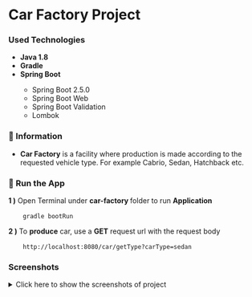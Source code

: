 # Car Factory Project

### Used Technologies

<ul style="list-style-type:disc">
  <li> <b> Java 1.8 </b> </li>
  <li> <b> Gradle </b> </li>
  <li> <b> Spring Boot </b> </li>
  <ul>
    <li> Spring Boot 2.5.0 </li>
    <li> Spring Boot Web </li>
    <li> Spring Boot Validation </li>
    <li> Lombok </li>
  </ul>
</ul>


### 📖 Information

<ul style="list-style-type:disc">
  <li><b>Car Factory</b> is a facility where production is made according to the requested vehicle type. For example Cabrio, Sedan, Hatchback etc.</li>
  </li>
</ul>

### 🔨 Run the App

<b>1 )</b> Open Terminal under <b> car-factory </b> folder to run <b>Application</b>
```
    gradle bootRun
```

<b>2 )</b> To <b>produce</b> car, use a <b>GET</b> request url with the request body
```
    http://localhost:8080/car/getType?carType=sedan
```


### Screenshots

<details>
<summary>Click here to show the screenshots of project</summary>
    <p> Request </p>
    <img src ="screenshots\factory1.png">
    <p> Response </p>
    <img src ="screenshots\factory2.png">
</details>
